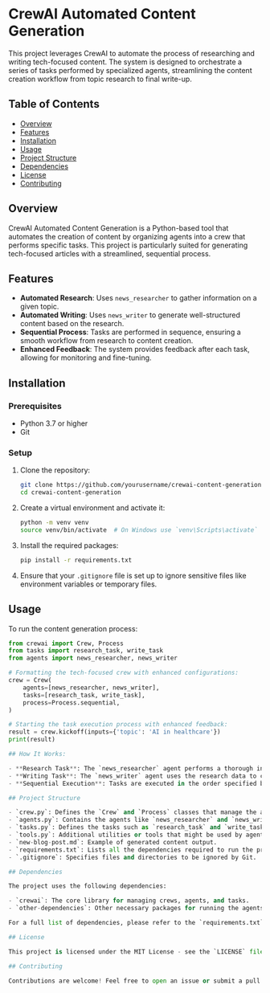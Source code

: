 # CrewAI Automated Content Generation

This project leverages CrewAI to automate the process of researching and writing tech-focused content. The system is designed to orchestrate a series of tasks performed by specialized agents, streamlining the content creation workflow from topic research to final write-up.

## Table of Contents

- [Overview](#overview)
- [Features](#features)
- [Installation](#installation)
- [Usage](#usage)
- [Project Structure](#project-structure)
- [Dependencies](#dependencies)
- [License](#license)
- [Contributing](#contributing)

## Overview

CrewAI Automated Content Generation is a Python-based tool that automates the creation of content by organizing agents into a crew that performs specific tasks. This project is particularly suited for generating tech-focused articles with a streamlined, sequential process.

## Features

- **Automated Research**: Uses `news_researcher` to gather information on a given topic.
- **Automated Writing**: Uses `news_writer` to generate well-structured content based on the research.
- **Sequential Process**: Tasks are performed in sequence, ensuring a smooth workflow from research to content creation.
- **Enhanced Feedback**: The system provides feedback after each task, allowing for monitoring and fine-tuning.

## Installation

### Prerequisites

- Python 3.7 or higher
- Git

### Setup

1. Clone the repository:

    ```bash
    git clone https://github.com/yourusername/crewai-content-generation.git
    cd crewai-content-generation
    ```

2. Create a virtual environment and activate it:

    ```bash
    python -m venv venv
    source venv/bin/activate  # On Windows use `venv\Scripts\activate`
    ```

3. Install the required packages:

    ```bash
    pip install -r requirements.txt
    ```

4. Ensure that your `.gitignore` file is set up to ignore sensitive files like environment variables or temporary files.

## Usage

To run the content generation process:

```python
from crewai import Crew, Process
from tasks import research_task, write_task
from agents import news_researcher, news_writer

# Formatting the tech-focused crew with enhanced configurations:
crew = Crew(
    agents=[news_researcher, news_writer],
    tasks=[research_task, write_task],
    process=Process.sequential,
)

# Starting the task execution process with enhanced feedback:
result = crew.kickoff(inputs={'topic': 'AI in healthcare'})
print(result)

## How It Works:

- **Research Task**: The `news_researcher` agent performs a thorough investigation on the provided topic.
- **Writing Task**: The `news_writer` agent uses the research data to create a comprehensive article.
- **Sequential Execution**: Tasks are executed in the order specified by the process configuration, ensuring a logical flow.

## Project Structure

- `crew.py`: Defines the `Crew` and `Process` classes that manage the agents and tasks.
- `agents.py`: Contains the agents like `news_researcher` and `news_writer` that perform specific tasks.
- `tasks.py`: Defines the tasks such as `research_task` and `write_task`.
- `tools.py`: Additional utilities or tools that might be used by agents.
- `new-blog-post.md`: Example of generated content output.
- `requirements.txt`: Lists all the dependencies required to run the project.
- `.gitignore`: Specifies files and directories to be ignored by Git.

## Dependencies

The project uses the following dependencies:

- `crewai`: The core library for managing crews, agents, and tasks.
- `other-dependencies`: Other necessary packages for running the agents and tasks (listed in `requirements.txt`).

For a full list of dependencies, please refer to the `requirements.txt` file.

## License

This project is licensed under the MIT License - see the `LICENSE` file for details.

## Contributing

Contributions are welcome! Feel free to open an issue or submit a pull request.
